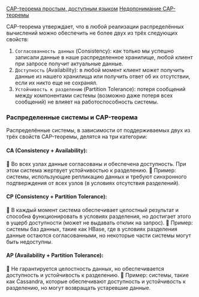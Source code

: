 
[CAP-теорема простым, доступным языком](https://habr.com/ru/post/130577/)
[Недопонимание CAP-теоремы](https://habr.com/ru/articles/136305/)

CAP-теорема утверждает, что в любой реализации распределённых вычислений можно обеспечить не более двух из трёх следующих свойств:
1. `Согласованность данных` (Consistency): как только мы успешно записали данные в наше распределенное хранилище, любой клиент при запросе получит актуальные данные.
2. `Доступность` (Availability): в любой момент клиент может получить данные из нашего хранилища или получить ответ об их отсутствии, если их никто еще не сохранял.
3. `Устойчивость к разделению` (Partition Tolerance): потеря сообщений между компонентами системы (возможно даже потеря всех сообщений) не влияет на работоспособность системы.

### Распределенные системы и CAP-теорема

Распределённые системы, в зависимости от поддерживаемых двух из трёх свойств CAP-теоремы, делятся на три категории:

#### CA (Consistency + Availability):
🔸 Во всех узлах данные согласованы и обеспечена доступность. При этом система жертвует устойчивостью к разделению.
🔸 Пример: системы, использующие репликацию данных и требуют синхронного подтверждения от всех узлов (в условиях отсутствия разделений).

#### CP (Consistency + Partition Tolerance):
🔸 В каждый момент система обеспечивает целостный результат и способна функционировать в условиях разделения, но достигает этого в ущерб доступности (может не выдавать отклик на запрос).
🔸 Пример: системы баз данных, такие как HBase, где в условиях разделения данные остаются согласованными, но некоторые части системы могут быть недоступны.

#### AP (Availability + Partition Tolerance):
🔸 Не гарантируется целостность данных, но обеспечивается доступность и устойчивость к разделению.
🔸 Пример: системы, такие как Cassandra, которые обеспечивают доступность и устойчивость к разделению, но могут возвращать устаревшие данные.

